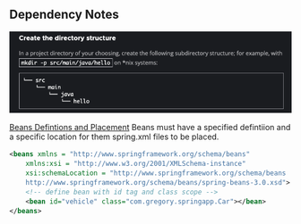## Dependency Notes

![Spring Project Structure](./img/projectstructure.png)

[Beans Defintions and Placement](https://stackoverflow.com/questions/12893760/spring-cannot-find-bean-xml-configuration-file-when-it-does-exist) Beans must have a specified defintiion and a specific location for them spring.xml files to be placed.

```xml
<beans xmlns = "http://www.springframework.org/schema/beans"
    xmlns:xsi = "http://www.w3.org/2001/XMLSchema-instance"
    xsi:schemaLocation = "http://www.springframework.org/schema/beans
    http://www.springframework.org/schema/beans/spring-beans-3.0.xsd">
    <!-- define bean with id tag and class scope -->
    <bean id="vehicle" class="com.gregory.springapp.Car"></bean>
</beans>
```